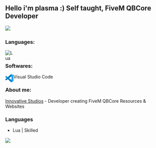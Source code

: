 
## Hello i'm plasma :) Self taught, FiveM QBCore Developer

![](https://komarev.com/ghpvc/?username=plasmaFPS&color=green)

### Languages:
<a href="https://www.lua.org/" target="_blank"> <img align="left" alt="Lua" width="26px" src="https://upload.wikimedia.org/wikipedia/commons/thumb/c/cf/Lua-Logo.svg/1200px-Lua-Logo.svg.png"/> </a>
<br>
### Softwares:
<img align="left" alt="Visual Studio Code" width="26px" src="https://raw.githubusercontent.com/github/explore/80688e429a7d4ef2fca1e82350fe8e3517d3494d/topics/visual-studio-code/visual-studio-code.png">Visual Studio Code</img>
<br>

### About me:
[Innovative Studios](https://discord.iv-studios.net) - Developer creating FiveM QBCore Resources & Websites

### Languages
- Lua | Skilled

<img align="center" src="https://github-readme-stats.vercel.app/api?username=plasmaFPS&show_icons=true&theme=radical" />
